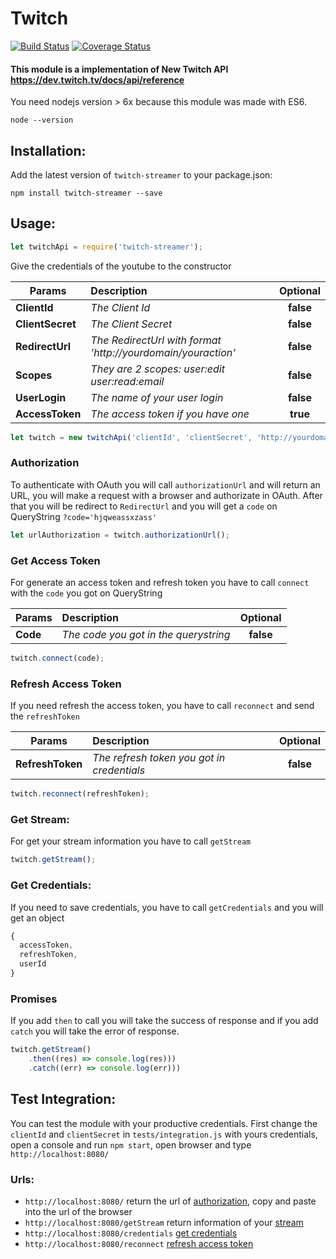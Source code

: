 # Twitch

[![Build Status](https://travis-ci.org/tnovas/twitch.svg?branch=master)](https://travis-ci.org/tnovas/twitch)
[![Coverage Status](https://coveralls.io/repos/github/tnovas/twitch/badge.svg)](https://coveralls.io/github/tnovas/twitch)

#### This module is a implementation of New Twitch API https://dev.twitch.tv/docs/api/reference

You need nodejs version > 6x because this module was made with ES6.
```
node --version
```

## Installation:
Add the latest version of `twitch-streamer` to your package.json:
```
npm install twitch-streamer --save
```

## Usage:
```js
let twitchApi = require('twitch-streamer');
```

Give the credentials of the youtube to the constructor

| Params       | Description     | Optional | 
| --------     |:---------------| :-----:|
| **ClientId**     | *The Client Id* | **false** |
| **ClientSecret** | *The Client Secret* | **false** |
| **RedirectUrl**  | *The RedirectUrl with format 'http://yourdomain/youraction'* | **false** |
| **Scopes**       | *They are 2 scopes: user:edit user:read:email* | **false** |
| **UserLogin**  | *The name of your user login*  | **false** |
| **AccessToken**  | *The access token if you have one* | **true** |

```js
let twitch = new twitchApi('clientId', 'clientSecret', 'http://yourdomain/youraction', 'user:edit+user:read:email', 'channelName');
```

### Authorization
To authenticate with OAuth you will call `authorizationUrl` and will return an URL, you will make a request with a browser and authorizate in OAuth. After that you will be redirect to `RedirectUrl` and you will get a `code` on QueryString `?code='hjqweassxzass'`

```js
let urlAuthorization = twitch.authorizationUrl();
```

### Get Access Token
For generate an access token and refresh token you have to call `connect` with the `code` you got on QueryString

| Params   | Description     | Optional | 
| -------- |:---------------| :-----:|
| **Code**  | *The code you got in the querystring* | **false** |

```js
twitch.connect(code);
```

### Refresh Access Token
If you need refresh the access token, you have to call `reconnect` and send the `refreshToken`

| Params   | Description     | Optional | 
| -------- |:---------------| :-----:|
| **RefreshToken**  | *The refresh token you got in credentials* | **false** |

```js
twitch.reconnect(refreshToken);
```

### Get Stream:
For get your stream information you have to call `getStream`

```js
twitch.getStream();
```

### Get Credentials:
If you need to save credentials, you have to call `getCredentials` and you will get an object

```js
{
  accessToken,
  refreshToken,
  userId
}
```

### Promises
If you add `then` to call you will take the success of response and if you add `catch` you will take the error of response.
```js
twitch.getStream()
	.then((res) => console.log(res)))
	.catch((err) => console.log(err)))
```

## Test Integration:
You can test the module with your productive credentials. 
First change the `clientId` and `clientSecret` in `tests/integration.js` with yours credentials, open a console and run `npm start`, open browser and type `http://localhost:8080/`

### Urls:
- `http://localhost:8080/` return the url of [authorization](#authorization), copy and paste into the url of the browser
- `http://localhost:8080/getStream` return information of your [stream](#get-channel)
- `http://localhost:8080/credentials` [get credentials](#get-credentials)
- `http://localhost:8080/reconnect` [refresh access token](#refresh-access-token)

